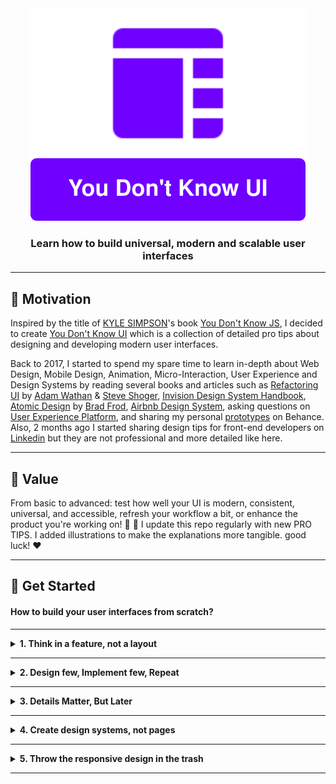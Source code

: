 <div align="center">
  <img src="./LOGO.svg"> 
  <h3>Learn how to build universal, modern and scalable user interfaces</h3> 
</div>

---

<div>

## :muscle: Motivation

<span>Inspired by the title of [KYLE SIMPSON](https://github.com/getify)'s book [You Don't Know JS](https://github.com/getify/You-Dont-Know-JS), I decided to create [You Don't Know UI](https://github.com/You-Dont-Know-UI) which is a collection of detailed pro tips about designing and developing modern user interfaces.

Back to 2017, I started to spend my spare time to learn in-depth about Web Design, Mobile Design, Animation, Micro-Interaction, User Experience and Design Systems by reading several books and articles such as [Refactoring UI](https://refactoringui.com/) by [Adam Wathan](https://github.com/adamwathan) & [Steve Shoger](https://www.steveschoger.com/), [Invision Design System Handbook](https://www.designbetter.co/design-systems-handbook), [Atomic Design](https://bradfrost.com/blog/post/atomic-web-design/) by [Brad Frod](https://github.com/bradfrost), [Airbnb Design System](https://github.com/airbnb), asking questions on [User Experience Platform](https://ux.stackexchange.com/), and sharing my personal [prototypes](https://www.behance.net/menaialaeddine) on Behance. Also, 2 months ago I started sharing design tips for front-end developers on [Linkedin](https://www.linkedin.com/in/alaedddine/) but they are not professional and more detailed like here.

---

## :bouquet: Value

From basic to advanced: test how well your UI is modern, consistent, universal, and accessible, refresh your workflow a bit, or enhance the product you're working on! :muscle: :rocket: I update this repo regularly with new PRO TIPS. I added illustrations to make the explanations more tangible. good luck! :heart:

</span>

</div>

---

## :rocket: Get Started

#### How to build your user interfaces from scratch?

---

<details><summary><b>1. Think in a feature, not a layout</b></summary>
<p>

I've wasted months not just days trying to create an MVP ( Minimal Viable Product ) for an idea. I spent nights and nights refactoring the user interfaces by changing just the places of the components and the layouts. Don't be stupid like me!

When you start designing a new user interface for a web or mobile application, most of the time you think about the **structure** or the **position** of your components, so you start designing the Header or the Top Navigation as your first component in your UI. Me too I was doing this mistake!

<img src="./assets/PRO_TIP_1_3.svg" width="100%"/>

Do you know why it's a mistake? Because you're limiting yourself from the beginning. Because you're seeing the App Design from Top-To-Down or Down-To-Top while the App Design is a **collection of features**. You're not building a house here using LEGO bricks! But you're building a car and you can start designing the engine or the wheels, right?

Most of the folks try to _copy & paste_ from popular websites and apps, without knowing the Standards or the Design Decisions for each product. This is the easiest way to find themselves _frustrated_, _limited_ and they figure out that they overthink only on _Generic Things_.

They focus on the _shape_ of their app but not the _core features_, and they start asking frequently these questions :

<i> <img src="./icons/icons8_confusion_24px.png" width="16px"/> Where should I put the Logo?</i>

<i> <img src="./icons/icons8_confusion_24px.png" width="16px"/> How many items should I have in the navigation bar? </i>

<i> <img src="./icons/icons8_confusion_24px.png" width="16px"/> Should I have one or two sidebars?</i>

<i> <img src="./icons/icons8_confusion_24px.png" width="16px"/> Should I have a Grid Layout or a Table of items?</i>

<img src="./assets/PRO_TIP_1_1.svg" width="100%"/>

But, what you don't know ( maybe ) is UI Components are made to solve certain problems that's related to _user interaction_, _data displaying_ or _new device screen invention_, and you may be noticed that _Humburger_ element is started to be well-known in mobile devices.

Obviously, we are not designing user interfaces but we are designing and implementing features, and Top Navigation is just a _common feature_ that helps users to do quick navigation for certain and most important pages.

So, don't care about common features or what I call them _Generic features_ or _layouts_.

Instead of starting by a _layout_, start with a _feature_ or a _specific functionality_ , and not any _feature_ but the _core feature_ in your product.

Let's say you'll build the next-gen social media app for sharing videos. You could start with this **core feature** : Share a short-form video.

The UI will need :

<i><img src="./icons/icons8_checkmark_24px.png" width="16px"/> Field for upload a video</i>

<i><img src="./icons/icons8_checkmark_24px.png" width="16px"/> Field for the caption</i>

<i><img src="./icons/icons8_checkmark_24px.png" width="16px"/> Field for the description</i>

<i><img src="./icons/icons8_checkmark_24px.png" width="16px"/> Button for posting or sharing</i>

<i><img src="./icons/icons8_checkmark_24px.png" width="16px"/> Button for saving in draft</i>

These are the requirements to design your UI.

<img src="./assets/PRO_TIP_1_2.svg" width="100%"/>

[Edit →](https://github.com/MenaiAla/You-Dont-Know-UI/pulls)

</p>
</details>

---

<details><summary><b>2. Design few, Implement few, Repeat</b></summary>
<p>

I have this question for you:

<i> <img src="./icons/icons8_confusion_24px.png" width="16px"/> Why do you need to design perfect UI with all details then implement it?</i>

I have another question for you:

<i> <img src="./icons/icons8_confusion_24px.png" width="16px"/> Did you feel frustrated in the stage of implementation of a new feature because the design does not take programming limits in consideration?</i>

My last question is:

<i> <img src="./icons/icons8_confusion_24px.png" width="16px"/> Why do you focus on details in the early stage of the design?</i>

Ha! I know you're thinking in Agile but you're working with the Waterfall approach.

Indeed, people get confused when they switch from task to other per day even in the same domain, it happened to me usually, especially when it comes to designing different concepts of user interfaces per day.

Furthermore, people want to start a thing and finish it once time. They want to make it perfect from the beginning! Even with **low resource** and in **limited time**. It happens most of the time in early-stage **startups**.

So, let me tell you something: **Details do not matter when you start from scratch.**

The hard thing about the design is when someone asks you: Why you take this decision?

<i> <img src="./icons/icons8_confusion_24px.png" width="16px"/> Why you chose this palette of colors?</i>

<i> <img src="./icons/icons8_confusion_24px.png" width="16px"/> Why you chose this typface?</i>

<i> <img src="./icons/icons8_confusion_24px.png" width="16px"/> Why you chose this style of icons?</i>

If you have not a Design System in place, creating **consistent** user interfaces is very hard, and focusing in-depth on **details**, will lose **time**, **effort**, and of course the **consistency** of your user interfaces.

<img src="./assets/PRO_TIP_2_1.svg"/>

So, what's the solution here?

As I mentioned in the title: **Design few, Implement few, Repeat.**

In the earliest stage of the new design or new feature, you don't need to stick on the **high-level** decisions about the foundation of your design ( Spacing, Color, Typography, Iconography). I know they matter but not in the beginning, right?

Let's say, when you were having a shower you came up with an idea for a new killer feature, and you want to make it more tangible for your teammates and the stakeholders to get buy-in. Adding new features means a new investment of money and time and what's matter later for any company is: **Revenue**.

The first thing, you need to do is ignore all details ( nice-to-have ) and just focus on the requirements ( must-to-have ).

So, I recommend this workflow to get quick both of **internal** and **external** feedback:

<img src="./icons/icons8_1_key_24px.png" width="16px"/> Create hand-drawn version.

<img src="./assets/PRO_TIP_2_2.svg"/>

As you see here, there are zero details about your user interface in production, but why this step matters?

This hand-drawn activity may take between 5min and 20mins if you want to make it **high-fidelity** draw!

In fact, this step will help you to see other teammates and stakeholder's opinions and gather **individual recommendations** from each member in your team. People could not recommend changes when they see a well-done thing. But they can tell you how can you make it better when you deliver it **clean** but **uncomplete** and **ugly**. It's human nature.

<img src="./icons/icons8_2_key_24px.png" width="16px"/> Ignore colors.

<img src="./assets/PRO_TIP_2_3.svg"/>

When I was a kid, I remember my Dad when he was buying a paint book for me. The content was grayscale images and my mission was to colorize these images using wood colors. Sometimes, I and my friend have the same image but when we colorize we end up with different looks! After that, we go to family members and ask them which one is better.

But how can we adopt this workflow in our design?

The idea is to **hold the color** even if you'll refine your design in higher fidelity. Let people tell you how are the **shapes**, **sizes**, **spaces** and the **position** of your elements.

<img src="./icons/icons8_3_key_24px.png" width="16px"/> Implement the UI.

Modern frameworks and libraries such as [Vue](https://vuejs.org/), [React](https://reactjs.org/) and [Svelte](https://svelte.dev/) were created for **Rapid Prototyping** which means you can implement one component and use it with **different looks** in **different positions**. So, you don't need to have a **full prototype** with all user interfaces to start the implementation.

It's a little bit challenging, but I can say that you don't need to regret the time you spent for designing **perfect UI** that you'll never see it on production.

The goal of this step is to test the **back functionality** ( How it works ) of the UI without sticking on how it looks for users.

<img src="./icons/icons8_4_key_24px.png" width="16px"/> Colorize.

If you don't have a color palette in place, you can try several colors and see the consistency between them based on color theory rules.

<img src="./assets/PRO_TIP_1_2.svg"/>

<img src="./icons/icons8_5_key_24px.png" width="16px"/> Repeat.

Our purpose here is to prevent the **over investing** and moving fast by doing **parallel iterations** on both design and code in **short time**, so you can build real thing as soon as possible. In the end, what matters is your UI in production.

<img src="./assets/PRO_TIP_2_4.svg"/>

[Edit →](https://github.com/MenaiAla/You-Dont-Know-UI/pulls)

</p>
</details>

---

<details><summary><b>3. Details Matter, But Later</b></summary>
<p>

<i> <img src="./icons/icons8_confusion_24px.png" width="16px"/> Which option will delight the users?</i>

This is the frequent question I ask myself in my work basis. Hope I'm not the only one!

Designers and engineers waste more time on details and minor decisions in the early stage of designing and implementing new UI but they should realize that designing UI is an **iterative process**. In fact, it's better for you to not stick on minor details in the early stage of any task. You don't want to hear from me how many hours or maybe days I spent changing the font size by adding or reducing **1px**.

<img src="./assets/PRO_TIP_3_1.svg"/>

<i> <img src="./icons/icons8_confusion_24px.png" width="16px"/> Do you think that users will notice these changes?</i>

<i> <img src="./icons/icons8_confusion_24px.png" width="16px"/> Do you think that adding 1px will add more revenue to the company?</i>

Please, don't waste your time on these changes in the early-stage.

From [Speed Dating Decision Making – Why Less Is More:](http://www.scientificamerican.com/article.cfm?id=speed-dating-decision-making-why-less-is-more)

Yet new research does point out a different dating problem: being confronted with a **large number of choices can make it harder to make a good decision**. In fact, it can even prevent you from making a decision in the first place.

When you're designing without constraints, your process will be very slow, and you will never end up with a choice. Let me clarify with this example:

<img src="./assets/PRO_TIP_3_2.svg"/>

As you see in the above image, the first scenario is for a buyer who wants to choose a flower for his wife but he's seeing flowers with different colors and they are almost similar which makes the decision so hard for him. The second scenario is for a designer who gets confused between these buttons where it's almost to see the difference between their background colors.

The fact is when there were **too many choices** people became confused and didn’t make a choice when there were too many options. People that had few options chose more often and were happier with their selection. So, you need to stick this rule in your head: **Limit your choices**.

So how can we limit our choices for our user interfaces?

<img src="./icons/icons8_1_key_24px.png" width="16px"/> Systematize colors:

When I was a student, I remember when we were working on the design of the website with my teammate, and because we had not a system for the colors, we were picking a color randomly each time from the color picker and we see how the color looks in the UI. But after I discovered and read [Material Design](https://material.io/), I figure out how companies choose their colors.

So, instead of hand-picking values randomly, create your palette from the beginning, there are dozens of online generators that can help you to make your decision. You can choose from 6-8 shades and expand when you need more colors.

<img src="./assets/PRO_TIP_3_3.svg"/>

<img src="./icons/icons8_2_key_24px.png" width="16px"/> Choose one or two font families:

It's hard to achieve consistency in UI and most of the time **over designing** is the reason behind losing it.

Having more than two font families will make your brand less-memorable like the logo and the content becomes more inconsistent for the reader. Obviously, choosing the font family is very hard in the early stage and my recommendation is **to choose the one that fits the personality of the product.**

<img src="./icons/icons8_3_key_24px.png" width="16px"/> Systematize font size:

Similarly, don't do what I was doing by adding or reducing 1px until it looks perfect. You may waste 2 hours without taking a decision. Instead, create a stylesheet for your typescale in advance.

<img src="./assets/PRO_TIP_3_4.svg"/>

<img src="./icons/icons8_4_key_24px.png" width="16px"/> Systematize icon sizes:

Defining a system for the sizes of the icons in advance will save you time later.

For example, you can constraint yourself by 4-based or 6-based scale. Your options will be :

12px, 16px, 20px, 24px, 36px, 48px, 64px.

<img src="./assets/PRO_TIP_3_5.svg"/>

<img src="./icons/icons8_5_key_24px.png" width="16px"/> Sytematize opacity values:

Opacity values confuse me a lot because it's so hard to see the difference between them.

Personnally, I choose a 5-based opacity-scale and I limit myself by 4 values:

12.5%, 25%, 50%, 75%.

In CSS3, this is equivalent to:

```css
opacity: 0.125;
opacity: 0.25;
opacity: 0.5;
opacity: 0.75;
```

<img src="./assets/PRO_TIP_3_6.svg"/>

Having some choice is better than having no choice at all. But there is a limit. As it turns out, having more choices isn’t always a good thing.

[Edit →](https://github.com/MenaiAla/You-Dont-Know-UI/pulls)

</p>
</details>

---

<details><summary><b>4. Create design systems, not pages</b></summary>
<p>

In my second year of computer science study, our web development teacher gave us a home challenge which is creating a simple dynamic web application with HTML, CSS3, JavaScript, PHP, and MySQL. In fact, I was not a big fan of PHP and MySQL because I like to show people what I made and by nature, people love the **appearance** of the thing. Most of the time I was looking for a way to let my classmates and our teacher say **Wow**! How could you build it? Thank you to JQuery of course.

In the past, before I start any web project, the first step I get used to doing is browsing a **template** that fits the **domain** or the **personality** of the application. I was spending sometimes a **day** to make the decision.

Obviously, finding the right **template** was not a thing to think about it, but customize and edit the source code based on my needs was the hardest challenge for me.

Before I download the template, I was checking the number of **pages**, the weight of each **page**, the structure of **CSS3**, and the complexity of **JavaScript** code. Indeed, I was facing a big problem with **extending** the template by creating my **customizable** pages that looks consistent with others even I use its **CSS3** classes.

I was asking myself:

<i> <img src="./icons/icons8_confusion_24px.png" width="16px"/> How long will that page take to build?</i>

<i> <img src="./icons/icons8_confusion_24px.png" width="16px"/> How will it looks consistent with other pages?</i>

<i> <img src="./icons/icons8_confusion_24px.png" width="16px"/> How can I extract the components and build new page with them?</i>

I was considering the page as an **isolated**, **uniform** thing. The fact is the **components** or the **elements** that make that page **consistent** are the **uniform**, **isolated** and **quantifiable** thing.

<img src="./assets/PRO_TIP_4_1.svg"/>

The image above describes my mindset about web elements. On the left, It's the **monolithic design** and in the right, it's the **modular design**.

### Modular Design

Brad Frost released a book called: The Atomic Design. When you read this book you'll discover how Brad Frost explained the web design inspired by the world of Atoms. What's matters for us now, is how to create **modular** user interfaces that become **maintainable** in the future.

Making your UI modular means breaking the large and complex visual explorations into smaller chunks, called **elements** or **components**, which save us **time** and make the user interfaces more **consistent**.

With the rise of new methodologies for architecture CSS3 such as BEM, OOCSS, and SMACSS, and the modern frameworks such as Bootstrap, Semantic UI, and Foundation, designers and developers spend less time to design **scalable** and **maintainable** user interfaces.

So these frameworks address the need of **rapid prototyping** by providing **customizable**, **well-tested**, and **ready-to-use** components.

However, even these front-end frameworks provide a _specific_ solution for speed up the development, the end-user interface will be the same for different brands!

This is one of the cons of these frameworks, because everyone uses the same **components** and **layouts** to design the page. Imagine Facebook, Amazon, and Apple use the same UI framework to build their user interface, you'll find the same UI with different colors!

Furthermore, creating **customizable** components using these frameworks means following their **conventions**, **code structure** and **styleguide**. So the developers need to understand the architecture and the API of these frameworks which means invest more time for learning.

### Design Systems, The future of UI development

Do you know [Material Design](https://material.io/design/)? If yes, this is what I'm talking about.

[Alla Kholmatova](https://medium.com/@craftui) said there's not a standard definition of “design system” within the web community and people use the term in different ways, but she defined it as :

> A set of interconnected patterns and shared practices coherently organized to serve the purpose of a digital product. Patterns are the repeating elements that we combine to create an interface: things like user flows, interactions, buttons, text fields, icons, colors, typography, microcopy. Practices are how we choose to create, capture, share, and use those patterns, particularly when working in a team.

So instead of consuming built-in UI patterns from Bootstrap, you'll design and develop your own patterns by creating your own **standards** and **style guide**. If you're deciding to create a social media app, for instance, you'll need to create your own **like**, **comment**, and **share** components that distinguish your application from your competitors. Also, if you'll create **Data Visualization** platform,
**charts**, **progress bars** are the most potent component you need to build your user interfaces. The idea is instead of creating **templates** each time, you'll create your own **UI System** that empowers you to build several products by influencing brand factors. These design patterns will create a mental model for your users and customers.

#### But what are the benefits of design systems?

Before we use any technology or approach we need to know its benefits. Let’s take a look at the many ways a design system can be a much-needed painkiller for your growing pains.

<img src="./icons/icons8_1_key_24px.png" width="16px"/> Consistency:

Standardized components used consistently and repetitively create a more predictable and easy to understand the application. Standardized components also allow designers to spend less time focused on style and more time developing a better user experience.

<img src="./icons/icons8_2_key_24px.png" width="16px"/> Prototype faster:

When your product grows, you need to delight your customers by delivering new features. In the past, this means producing new code and start the development from scratch. But with a design system in place, you need only to iterate and integrate your UI patterns together to develop the feature.

<img src="./icons/icons8_3_key_24px.png" width="16px"/> Quick iterations:

The design system reduces effort from hundreds of lines of code to as little as a few characters. This makes iterations quick and painless, and experimentation much faster.

In conclusion, design systems are not a fad or even an untested hypothesis. For the design to find the scale necessary to match the rapid growth of technology, component-based design and development is a proven and dependable solution.

I've tried to show you the power of design systems and their impact on user interfaces. If you want to learn in-depth about the design systems, I'd recommend these books:

→ [Invision Design System Handbook](https://www.designbetter.co/design-systems-handbook)

→ [Atomic Design](https://bradfrost.com/blog/post/atomic-web-design/)

[Edit →](https://github.com/MenaiAla/You-Dont-Know-UI/pulls)

</p>
</details>

---

<details><summary><b>5. Throw the responsive design in the trash</b></summary>
<p>

According to [Invision article](https://www.invisionapp.com/inside-design/mobile-first-design/), there are **two billion**-51% of the global population access the internet only from their smartphones.

By 2025, the number will jump up to 72,5%. So, if you're not designing for the mobile, your business is in trouble and your users will leave your platform. Maybe not today, but for sure tomorrow. That's why you should invest **80%** of your capital in the mobile development. It's the present not the future!

For now, I'll not define the mobile-first design strategy for you, or how it's important in terms of **accessibility**, **usability** and **user experience**. But, I'm going to talk about the **obstacles** you'll face if you start your **design process** from **largest screens** to **smallest screens**. In other words, the **responsive design**.

<img src="./assets/PRO_TIP_5_1.svg"/>

You may wondering why I emphasize the **mobile-first design** and why you should put your effort on it.

The answer is easy : Mobile-first design is more limited.

When you start your design for the smallest screens, you choose the **most important** or in other words the **must-have** features for your users. But what if you start your design for the largest screens ?

Usuallly, when a website is developed, the design is created in compliance with the assumption that users will use it from the desktop. After that, developers modify it to fit different screens on various devices.

Personally, I'd say this is the bad development experience I was doing in the last couple of years, and let me expose to you the **disavtanges** of this process:

**1. Lost a lot of visual elements.**

**2. Hard to adapt all must-have features.**

**3. Lost quality of the images.**

**4. Slow animations.**

**5. Reducsing the number of features instead of increasing them.**

For example, if a UI engineer sits down to prototype or sketch out an MVP (Minimal Viable Product), and he adapts the **responsive design** in his workflow by starting with largest screens, the probable mistake will fall in it is trying to **fill all the space ( layout )** with more UI elements and include more **useless features** that destroy the **visual hierarchy**.

<img src="./assets/PRO_TIP_5_2.svg"/>

<img src="./icons/icons8_1_key_24px.png" width="16px"/> You don't need to feel the whole screen

Remember when **960px** was the de facto layout width for desktop-size designs? These days you’d be hard-pressed to find a phone with a resolution that low.

So it’s no surprise that when most of us open our design tool of choice on our high resolution displays, we give ourselves at least 1200-1400px of space to fill. But just because you have the space, doesn’t mean you need to use it.

<img src="./assets/PRO_TIP_5_3.svg"/>

If you only need 600px, use 600px. Spreading things out or making things unnecessarily wide just makes an interface harder to interpret, while a little extra space around the edges never hurt anyone.

<img src="./assets/PRO_TIP_5_4.svg"/>

Give each element just the space it needs — don’t make something worse just to make it match something else.

<img src="./icons/icons8_2_key_24px.png" width="16px"/> Shrink the canvas

If you’re having a hard time designing a small interface on a large canvas, shrink the canvas! A lot of the time it’s easier to design something small when the constraints are real. If you’re building a responsive web application, try starting with a ~400px canvas and designing the mobile layout first.

</details>

---
